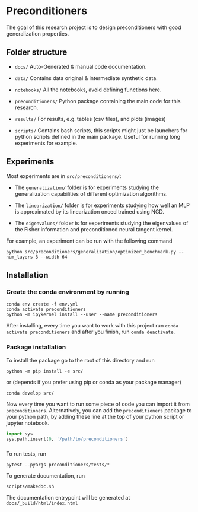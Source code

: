 # Preconditioners

The goal of this research project is to design preconditioners with good generalization properties.

## Folder structure

* `docs/`
Auto-Generated & manual code documentation.

* `data/`
Contains data original & intermediate synthetic data.

* `notebooks/`
All the notebooks, avoid defining functions here.

* `preconditioners/`
Python package containing the main code for this research.

* `results/`
For results, e.g. tables (csv files), and plots (images)

* `scripts/`
Contains bash scripts, this scripts might just be launchers for python scripts defined in the main package.
Useful for running long experiments for example.


## Experiments
Most experiments are in `src/preconditioners/`:

* The `generalization/` folder is for experiments studying the generalization capabilities of different optimization algorithms.

* The `linearization/` folder is for experiments studying how well an MLP is approximated by its linearization onced trained using NGD.

* The `eigenvalues/` folder is for experiments studying the eigenvalues of the Fisher information and preconditioned neural tangent kernel.

For example, an experiment can be run with the following command
```
python src/preconditioners/generalization/optimizer_benchmark.py --num_layers 3 --width 64
```

## Installation

### Create the conda environment by running
```
conda env create -f env.yml
conda activate preconditioners
python -m ipykernel install --user --name preconditioners
``` 

After installing, every time you want to work with this project run `conda activate preconditioners` and after you
finish, run `conda deactivate`.

### Package installation
To install the package go to the root of this directory and run
```
python -m pip install -e src/
```
or (depends if you prefer using pip or conda as your package manager)

```
conda develop src/
```
Now every time you want to run some piece of code you can import it from `preconditioners`.
Alternatively, you can add the `preconditioners` package to your python path, by adding these line at the top of
your python script or jupyter notebook.
```python
import sys
sys.path.insert(0, '/path/to/preconditioners')
```

###
To run tests, run
```
pytest --pyargs preconditioners/tests/*
```
To generate documentation, run
```
scripts/makedoc.sh
```
The documentation entrypoint will be generated at `docs/_build/html/index.html`
